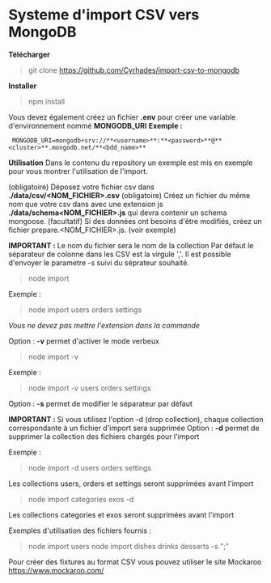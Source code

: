 # Systeme d'import CSV vers MongoDB

**Télécharger**
> git clone https://github.com/Cyrhades/import-csv-to-mongodb

**Installer**
> npm install

Vous devez également créez un fichier **.env**
pour créer une variable d'environnement nommé **MONGODB_URI**
**Exemple :**
  
     MONGODB_URI=mongodb+srv://**<username>**:**<password>**@**<cluster>**.mongodb.net/**<bdd_name>**



**Utilisation**
Dans le contenu du repository un exemple est mis en exemple pour vous montrer l'utilisation de l'import.

(obligatoire) Déposez votre fichier csv dans **./data/csv/<NOM_FICHIER>.csv**
(obligatoire) Créez un fichier du même nom que votre csv dans avec une extension js  **./data/schema<NOM_FICHIER>.js** qui devra contenir un schema mongoose.
(facultatif) Si des données ont besoins d'être modifiés, créez un fichier prepare.<NOM_FICHIER>.js. (voir exemple)


**IMPORTANT :** Le nom du fichier sera le nom de la collection
Par défaut le séparateur de colonne dans les CSV est la virgule ','.
Il est possible d'envoyer le parametre -s suivi du séprateur souhaité.


> node import  <fichier1> <fichier2> <fichierN>

Exemple :
> node import users  orders settings

*Vous ne devez pas mettre l'extension dans la commande*

Option : **-v** permet d'activer le mode verbeux
> node import -v <fichier1> <fichier2> <fichierN>

Exemple :
> node import -v users orders settings

Option : **-s** permet de modifier le séparateur par défaut

**IMPORTANT :** Si vous utilisez l'option -d (drop collection), chaque collection correspondante à un fichier d'import sera supprimée
Option : **-d** permet de supprimer la collection des fichiers chargés pour l'import

Exemple :
> node import -d users orders settings
  
Les collections users, orders et settings seront supprimées avant l'import
  
> node import categories exos -d
  
Les collections categories et exos seront supprimées avant l'import


Exemples d'utilisation des fichiers fournis :
> node import users 
> node import dishes drinks desserts -s ";"


Pour créer des fixtures au format CSV vous pouvez utiliser le site Mockaroo
https://www.mockaroo.com/
